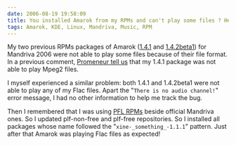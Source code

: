 ```yaml
---
date: 2006-08-19 19:58:09
title: You installed Amarok from my RPMs and can't play some files ? Here is the fix...
tags: Amarok, KDE, Linux, Mandriva, Music, RPM
---
```


My two previous RPMs packages of Amarok ([1.4.1](http://kevin.deldycke.com/2006/07/amarok-141-for-mandriva-2006/) and [1.4.2beta1](http://kevin.deldycke.com/2006/08/amarok-142-beta1-for-mandriva-2006/)) for Mandriva 2006 were not able to play some files because of their file format. In a previous comment, [Promeneur tell us](http://kevin.deldycke.com/2006/07/amarok-141-for-mandriva-2006/#comment-45) that my 1.4.1 package was not able to play Mpeg2 files.

I myself experienced a similar problem: both 1.4.1 and 1.4.2beta1 were not able to play any of my Flac files. Apart the "`There is no audio channel!`" error message, I had no other information to help me track the bug.

Then I remembered that I was using [PFL RPMs](http://plf.zarb.org/about.php) beside official Mandriva ones. So I updated plf-non-free and plf-free repositories. So I installed all packages whose name followed the "`xine-_something_-1.1.1`" pattern. Just after that Amarok was playing Flac files as expected!
